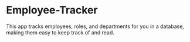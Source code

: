 # Employee-Tracker

This app tracks employees, roles, and departments for you in a database, making them easy to keep track of and read.